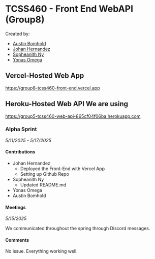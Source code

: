 # TCSS460 - Front End WebAPI (Group8)

Created by:

- [Austin Bomhold](https://github.com/abomhold)
- [Johan Hernandez](https://github.com/johanUWT)
- [Sopheanith Ny](https://github.com/SopheanithUWT)
- [Yonas Omega](https://github.com/YonasOmega)

## Vercel-Hosted Web App

https://group8-tcss460-front-end.vercel.app

## Heroku-Hosted Web API We are using

https://group5-tcss460-web-api-865cf04f06ba.herokuapp.com

### Alpha Sprint

_5/11/2025 - 5/17/2025_

#### Contributions

- Johan Hernandez
  - Deployed the Front-End with Vercel App
  - Setting up Github Repo
- Sopheanith Ny
  - Updated README.md
- Yonas Omega
- Austin Bomhold

#### Meetings

_5/15/2025_

We communicated throughout the spring through Discord messages.

#### Comments

No issue. Everything working well.
